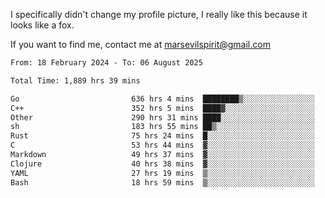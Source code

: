 I specifically didn't change my profile picture, I really like this because it looks like a fox.

If you want to find me, contact me at marsevilspirit@gmail.com

<!--START_SECTION:waka-->

```txt
From: 18 February 2024 - To: 06 August 2025

Total Time: 1,889 hrs 39 mins

Go                         636 hrs 4 mins  ████████▒░░░░░░░░░░░░░░░░   33.66 %
C++                        352 hrs 5 mins  ████▓░░░░░░░░░░░░░░░░░░░░   18.63 %
Other                      290 hrs 31 mins ████░░░░░░░░░░░░░░░░░░░░░   15.37 %
sh                         183 hrs 55 mins ██▒░░░░░░░░░░░░░░░░░░░░░░   09.73 %
Rust                       75 hrs 24 mins  █░░░░░░░░░░░░░░░░░░░░░░░░   03.99 %
C                          53 hrs 44 mins  ▓░░░░░░░░░░░░░░░░░░░░░░░░   02.84 %
Markdown                   49 hrs 37 mins  ▓░░░░░░░░░░░░░░░░░░░░░░░░   02.63 %
Clojure                    40 hrs 38 mins  ▓░░░░░░░░░░░░░░░░░░░░░░░░   02.15 %
YAML                       27 hrs 19 mins  ▒░░░░░░░░░░░░░░░░░░░░░░░░   01.45 %
Bash                       18 hrs 59 mins  ▒░░░░░░░░░░░░░░░░░░░░░░░░   01.01 %
```

<!--END_SECTION:waka-->
